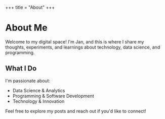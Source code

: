 +++
title = "About"
+++

# About Me

Welcome to my digital space! I'm Jan, and this is where I share my thoughts, experiments, and learnings about technology, data science, and programming.

## What I Do

I'm passionate about:
- Data Science & Analytics
- Programming & Software Development
- Technology & Innovation

Feel free to explore my posts and reach out if you'd like to connect!
